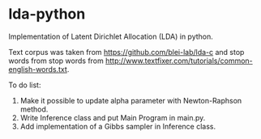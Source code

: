 # lda-python
Implementation of Latent Dirichlet Allocation (LDA) in python.

Text corpus was taken from https://github.com/blei-lab/lda-c and stop words from stop words from http://www.textfixer.com/tutorials/common-english-words.txt.

To do list:
  1. Make it possible to update alpha parameter with Newton-Raphson method.
  2. Write Inference class and put Main Program in main.py.
  3. Add implementation of a Gibbs sampler in Inference class. 
